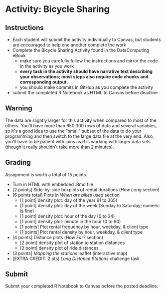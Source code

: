 # Activity: Bicycle Sharing

## Instructions 

- Each student will submit the activity individually to Canvas, but students are encouraged to help one another complete the work
- Complete the Bicycle Sharing Activity found in the DataComputing eBook
    - make sure you carefully follow the instructions and mirror the code in the activity as you work 
    - **every task in the activity should have narrative text describing your observations; most steps also require code chunks and corresponding output.**
    - you should make commits in GitHub as you complete the activity
- submit the completed R Notebook as HTML to Canvas before deadline

## Warning

The data are slightly larger for this activity when compared to most of the others.  You'll have more than 650,000 rows of data and several variables, so it's a good idea to use the "small" subset of the data to do your programming and then switch to the large data file at the very end.  Also, you'll have to be patient with joins as R is working with larger data sets (though it really shouldn't take more than 2 minutes).

## Grading


Assignment is worth a total of 15 points.

- Turn in HTML with embedded .Rmd file 
- [2 points] Side-by-side boxplots of rental durations (*How Long* section)
- [6 points total] Plots in *When are bikes used* section
    - [1 point] density plot: day of the year 91 to 365)
    - [1 point] density plot: day of the week (Sunday to Saturday; numeric is fine)
    - [1 point] density plot: hour of the day (0 to 24)
    - [1 point] density plot: minute in the hour (0 to 60)
    - [1 points] Plot rental frequency by hour, weekday, & client type
    - [1 points] Plot rental density by hour, weekday, & client type
- [4 points] Distance plots (*How Far?* section)
    - [2 point] density plot of station to station distances
    - [2 point] density plot of ride distances
- [3 points] *Mapping the stations* leaflet (interactive map)
- [EXTRA CREDIT: 2 pts] *Long Distance Stations* challenge task

## Submit

Submit your completed R Notebook to Canvas before the posted deadline.
